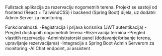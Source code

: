 Fullstack aplikacija za rezervaciju nogometnih terena.
Projekt se sastoji od frontend (React + TailwindCSS) i backend (Spring Boot) dijela, uz dodatni Admin Server za monitoring.

Funkcionalnosti:
  -Registracija i prijava korisnika (JWT autentikacija)
  -Pregled dostupnih nogometnih terena
  -Rezervacija termina
  -Pregled vlastitih rezervacija
  -Administratorski panel (dodavanje/brisanje terena, upravljanje rezervacijama)
  -Integracija s Spring Boot Admin Serverom za monitoring
  -AI Chat endpoint, ai assistent

